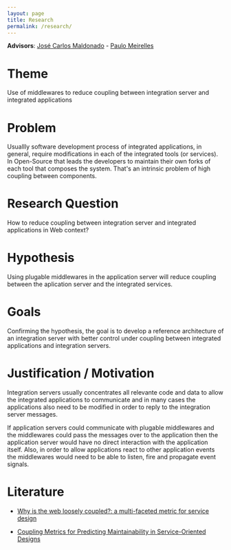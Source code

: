 ```yaml
---
layout: page
title: Research
permalink: /research/
---
```



**Advisors**: [José Carlos Maldonado](http://lattes.cnpq.br/8807333466702951) - [Paulo Meirelles](http://lattes.cnpq.br/2193972715230641)


# Theme

Use of middlewares to reduce coupling between integration server and integrated applications


# Problem

Usuallly software development process of integrated applications, in general, require modifications in each of the integrated tools (or services). In Open-Source that leads the developers to maintain their own forks of each tool that composes the system. That's an intrinsic problem of high coupling between components.


# Research Question

How to reduce coupling between integration server and integrated applications in Web context?


# Hypothesis

Using plugable middlewares in the application server will reduce coupling between the aplication server and the integrated services.


# Goals

Confirming the hypothesis, the goal is to develop a reference architecture of an integration server with better control under coupling between integrated applications and integration servers.


# Justification / Motivation

Integration servers usually concentrates all relevante code and data to allow
the integrated applications to communicate and in many cases the applications
also need to be modified in order to reply to the integration server messages.

If application servers could communicate with plugable middlewares and
the middlewares could pass the messages over to the application then the
application server would have no direct interaction with the application
itself. Also, in order to allow applications react to other application events the
middlewares would need to be able to listen, fire and propagate event signals.


# Literature

* [Why is the web loosely coupled?: a multi-faceted metric for service design](http://dl.acm.org/citation.cfm?id=1526832)

* [Coupling Metrics for Predicting Maintainability in Service-Oriented Designs](http://ieeexplore.ieee.org/xpls/abs_all.jsp?arnumber=4159685)
